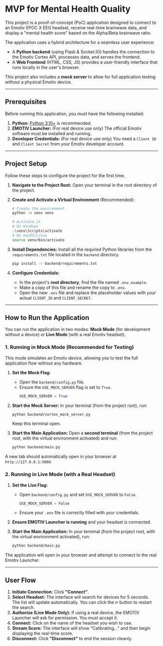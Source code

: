 # MVP for Mental Health Quality

This project is a proof-of-concept (PoC) application designed to connect to an Emotiv EPOC X EEG headset, receive real-time brainwave data, and display a "mental health score" based on the Alpha/Beta brainwave ratio.

The application uses a hybrid architecture for a seamless user experience:
- A **Python backend** (using Flask & Socket.IO) handles the connection to the Emotiv Cortex API, processes data, and serves the frontend.
- A **Web Frontend** (HTML, CSS, JS) provides a user-friendly interface that runs locally in the user's browser.

This project also includes a **mock server** to allow for full application testing without a physical Emotiv device.

---

## Prerequisites

Before running this application, you must have the following installed:

1.  **Python:** [Python 3.10+](https://www.python.org/downloads/) is recommended.
2.  **EMOTIV Launcher:** (For real device use only) The official Emotiv software must be installed and running.
3.  **Developer Credentials:** (For real device use only) You need a `Client ID` and `Client Secret` from your Emotiv developer account.

---

## Project Setup

Follow these steps to configure the project for the first time.

1.  **Navigate to the Project Root:**
    Open your terminal in the root directory of the project.

2.  **Create and Activate a Virtual Environment** (Recommended):
    ```bash
    # Create the environment
    python -m venv venv

    # Activate it
    # On Windows
    .\venv\Scripts\activate
    # On macOS/Linux
    source venv/bin/activate
    ```

3.  **Install Dependencies:**
    Install all the required Python libraries from the `requirements.txt` file located in the `backend` directory.
    ```bash
    pip install -r backend/requirements.txt
    ```

4.  **Configure Credentials:**
    -   In the project's **root directory**, find the file named `.env.example`.
    -   Make a copy of this file and rename the copy to `.env`.
    -   Open the new `.env` file and replace the placeholder values with your actual `CLIENT_ID` and `CLIENT_SECRET`.

---

## How to Run the Application

You can run the application in two modes: **Mock Mode** (for development without a device) or **Live Mode** (with a real Emotiv headset).

### 1. Running in Mock Mode (Recommended for Testing)

This mode simulates an Emotiv device, allowing you to test the full application flow without any hardware.

1.  **Set the Mock Flag:**
    -   Open the `backend/config.py` file.
    -   Ensure the `USE_MOCK_SERVER` flag is set to `True`.
        ```python
        USE_MOCK_SERVER = True
        ```

2.  **Start the Mock Server:**
    In your terminal (from the project root), run:
    ```bash
    python backend/cortex_mock_server.py
    ```
    Keep this terminal open.

3.  **Start the Main Application:**
    Open a **second terminal** (from the project root, with the virtual environment activated) and run:
    ```bash
    python backend/main.py
    ```

A new tab should automatically open in your browser at `http://127.0.0.1:5000`.

### 2. Running in Live Mode (with a Real Headset)

1.  **Set the Live Flag:**
    -   Open `backend/config.py` and set `USE_MOCK_SERVER` to `False`.
        ```python
        USE_MOCK_SERVER = False
        ```
    -   Ensure your `.env` file is correctly filled with your credentials.

2.  **Ensure EMOTIV Launcher is running** and your headset is connected.

3.  **Start the Main Application:**
    In your terminal (from the project root, with the virtual environment activated), run:
    ```bash
    python backend/main.py
    ```

The application will open in your browser and attempt to connect to the real Emotiv Launcher.

---

## User Flow

1.  **Initiate Connection:** Click **"Connect"**.
2.  **Select Headset:** The interface will search for devices for 5 seconds. The list will update automatically. You can click the `⟳` button to restart the search.
3.  **Authorize (Live Mode Only):** If using a real device, the EMOTIV Launcher will ask for permission. You must accept it.
4.  **Connect:** Click on the name of the headset you wish to use.
5.  **Stream Score:** The interface will show "Calibrating..." and then begin displaying the real-time score.
6.  **Disconnect:** Click **"Disconnect"** to end the session cleanly.
